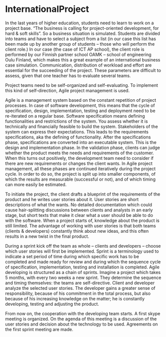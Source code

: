 # InternationalProject

In the last years of higher education, students need to learn to work on a project base. “The business is calling for project-oriented development, for hard & soft skills”. So a business situation is simulated. Students are divided into teams and have to select a subject from a list (in our case this list has been made up by another group of students – those who will perform the client role.)
In our case (the case of ICT AP school), the client role is performed by our Finnish partner school OAMK – school of engineering Oulu Finland, which makes this a great example of an international business case simulation. Communication, distribution of workload and effort are essential for the succeeding of the project. These parameters are difficult to assess, given that one teacher has to evaluate several teams.

Project teams need to be self-organized and self-evaluating. To implement this kind of self-direction, Agile project management is used.

Agile is a management system based on the constant repetition of project processes. In case of software development, this means that the cycle of specification, design, implementation, testing and deployment need to be re-iterated on a regular base.
Software specification means defining functionalities and restrictions of the system. You assess whether it is technically and financially feasible to build the system. Stakeholders of the system can express their expectations. This leads to the requirements specifications, aka the defining of functionality.
After the specifications phase, specifications are converted into an executable system. This is the design and implementation phase.
In the validation phase, clients can judge whether the product meets the needs and requirements of the customer. When this turns out positively, the development team need to consider if there are new requirements or changes the client wants.
In Agile project management, all these phases are continued iteratively during the project cycle. In order to do so, the project is split up into smaller components, of which the results are measurable (successful or not), and of which timing can more easily be estimated.

To initiate the project, the client drafts a blueprint of the requirements of the product and he writes user stories about it. User stories are short descriptions of what the wants. No detailed documentation which could cause hair-splitting discussions between clients and analysts in an early stage, but short texts that make it clear what a user should be able to do with the software. When a project starts of, knowledge about the product is still limited. The advantage of working with user stories is that both teams (clients & developers) constantly think about new ideas, and this often results in a new twist in the final product.

 

During a sprint kick off the team as whole – clients and developers – choose which user stories will first be implemented. Sprint is a terminology used to indicate a set period of time during which specific work has to be completed and made ready for review and during which the sequence cycle of specification, implementation, testing and installation is completed. Agile developing is structured as a chain of sprints.
Imagine a project which takes 5 months, with every two weeks a new sprint. They determine the sequence and timing themselves: the teams are self-directive. Client and developer analyze the selected user stories. The developer gains a greater sense of responsibility, because of his commitment in the total process, but also because of his increasing knowledge on the matter; he is constantly developing, testing and adjusting the product.

From now on, the cooperation with the developing team starts. A first skype meeting is organized. On the agenda of this meeting is a discussion of the user stories and decision about the technology to be used. Agreements on the first sprint meeting are made.
